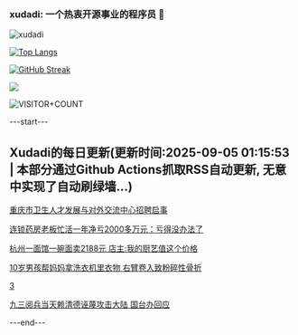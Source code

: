 ### xudadi: 一个热衷开源事业的程序员 👋

![xudadi](https://github-readme-stats-git-masterorgs-github-readme-stats-team.vercel.app/api?username=xudadi)

[![Top Langs](https://github-readme-stats.vercel.app/api/top-langs/?username=xudadi)](https://github.com/anuraghazra/github-readme-stats)

[![GitHub Streak](https://streak-stats.demolab.com?user=xudadi&locale=zh_Hans)](https://git.io/streak-stats)

![](https://raw.githubusercontent.com/xudadi/xudadi/main/assets/github-contribution-grid-snake.svg)

![VISITOR+COUNT](https://komarev.com/ghpvc/?username=xudadi&label=VISITOR+COUNT)


---start---

## Xudadi的每日更新(更新时间:2025-09-05 01:15:53 | 本部分通过Github Actions抓取RSS自动更新, 无意中实现了自动刷绿墙...)

[重庆市卫生人才发展与对外交流中心招聘启事](https://www.gongkaoleida.com/article/2603670)

[连锁药房老板忙活一年净亏2000多万元：亏得没办法了](https://m.163.com/news/article/K8K8P9KK0512B07B.html)

[杭州一面馆一碗面卖2188元 店主:我的厨艺值这个价格](https://m.163.com/news/article/K8K2MD00055040N3.html)

[10岁男孩帮妈妈拿洗衣机里衣物 右臂卷入致粉碎性骨折](https://m.163.com/news/article/K8K2L9M3055040N3.html)

[3](https://m.163.com/touch/news/sub/domestic)

[九三阅兵当天赖清德诬蔑攻击大陆 国台办回应](https://m.163.com/news/article/K8K1QC2J0001899O.html)

---end---
